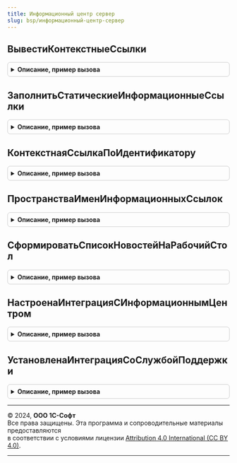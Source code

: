 ```yaml
---
title: Информационный центр сервер
slug: bsp/информационный-центр-сервер
---
```



## ВывестиКонтекстныеСсылки
<details style="margin: 1em 0; padding: 0.5em; border: 1px solid #ccc; border-radius: 6px;">

<summary style="font-weight: bold; cursor: pointer;">Описание, пример вызова</summary>

```bsl

////////////////////////////////////////////////////////////////////////////////
// Информационные ссылки

// Выводит информационные ссылки на форме
//
// Параметры:
//	Форма - ФормаКлиентскогоПриложения - контекст формы.
//	ГруппаФормы - ГруппаФормы - группа формы, в которой выводятся информационные ссылки.
//	КоличествоГрупп - Число - количество групп информационных ссылок в форме.
//	КоличествоСсылокВГруппе - Число - количество информационных ссылок в группе.
//	ВыводитьСсылкуВсе - Булево - выводить или нет ссылку "Все".
//	ПутьКФорме - Строка - полный путь к форме.
//
Процедура ВывестиКонтекстныеСсылки(Форма, ГруппаФормы, КоличествоГрупп = 3, КоличествоСсылокВГруппе = 1, Экспорт
```

Пример вызова
```bsl
ИнформационныйЦентрСервер.ВывестиКонтекстныеСсылки(Форма, ГруппаФормы, КоличествоГрупп, КоличествоСсылокВГруппе, );
```
</details>

## ЗаполнитьСтатическиеИнформационныеСсылки
<details style="margin: 1em 0; padding: 0.5em; border: 1px solid #ccc; border-radius: 6px;">

<summary style="font-weight: bold; cursor: pointer;">Описание, пример вызова</summary>

```bsl

// Заполняет элементы формы информационными ссылками.
//
// Параметры:
//  Форма - ФормаКлиентскогоПриложения - форма.
//  МассивЭлементов - Массив Из ПолеФормы - массив элементов формы.
//  ЭлементВсеСсылки - ДекорацияФормы - элемент формы.
//  ПутьКФорме - Строка - путь к форме.
//
Процедура ЗаполнитьСтатическиеИнформационныеСсылки(Форма, МассивЭлементов, ЭлементВсеСсылки = Неопределено, Экспорт
```

Пример вызова
```bsl
ИнформационныйЦентрСервер.ЗаполнитьСтатическиеИнформационныеСсылки(Форма, МассивЭлементов, ЭлементВсеСсылки, );
```
</details>

## КонтекстнаяСсылкаПоИдентификатору
<details style="margin: 1em 0; padding: 0.5em; border: 1px solid #ccc; border-radius: 6px;">

<summary style="font-weight: bold; cursor: pointer;">Описание, пример вызова</summary>

```bsl

// Возвращает информационную ссылку по идентификатору.
//
// Параметры:
//	Идентификатор - Строка - идентификатор ссылки.
//
// Возвращаемое значение:
//	Структура - контекстная ссылка:
//	* Адрес - Строка
//	* Наименование - Строка
//
Функция КонтекстнаяСсылкаПоИдентификатору(Идентификатор) Экспорт
```

Пример вызова
```bsl
Результат = ИнформационныйЦентрСервер.КонтекстнаяСсылкаПоИдентификатору(Идентификатор) 
```
</details>

## ПространстваИменИнформационныхСсылок
<details style="margin: 1em 0; padding: 0.5em; border: 1px solid #ccc; border-radius: 6px;">

<summary style="font-weight: bold; cursor: pointer;">Описание, пример вызова</summary>

```bsl

// Возвращает все пространства имен информационных ссылок.
//
// Возвращаемое значение:
//  Массив из Строка - массив пространства имен информационных ссылок.
//
Функция ПространстваИменИнформационныхСсылок() Экспорт
```

Пример вызова
```bsl
Результат = ИнформационныйЦентрСервер.ПространстваИменИнформационныхСсылок() 
```
</details>

## СформироватьСписокНовостейНаРабочийСтол
<details style="margin: 1em 0; padding: 0.5em; border: 1px solid #ccc; border-radius: 6px;">

<summary style="font-weight: bold; cursor: pointer;">Описание, пример вызова</summary>

```bsl

// Формирует список новостей.
// @skip-warning ПустойМетод - особенность реализации.
//
// Параметры:
//	ТаблицаНовостей - ТаблицаЗначений - с колонками:
//	 * Наименование - Строка - заголовок новости.
//	 * Идентификатор - УникальныйИдентификатор - идентификатор новости.
//	 * Критичность - Число - критичность новости.
//	 * ВнешняяСсылка - Строка - адрес внешней ссылки.
//	КоличествоВыводимыхНовостей - Число - количество выводимых новостей на рабочем столе.
//
Процедура СформироватьСписокНовостейНаРабочийСтол(ТаблицаНовостей, Знач КоличествоВыводимыхНовостей = 3) Экспорт
```

Пример вызова
```bsl
ИнформационныйЦентрСервер.СформироватьСписокНовостейНаРабочийСтол(ТаблицаНовостей, КоличествоВыводимыхНовостей);
```
</details>

## НастроенаИнтеграцияСИнформационнымЦентром
<details style="margin: 1em 0; padding: 0.5em; border: 1px solid #ccc; border-radius: 6px;">

<summary style="font-weight: bold; cursor: pointer;">Описание, пример вызова</summary>

```bsl

// Возвращает Истина, если в базе настроена возможность отправки и получения обращений через Информационный центр служба поддержки
//
// Возвращаемое значение:
//  Булево
//
Функция НастроенаИнтеграцияСИнформационнымЦентром() Экспорт
```

Пример вызова
```bsl
Результат = ИнформационныйЦентрСервер.НастроенаИнтеграцияСИнформационнымЦентром() 
```
</details>

## УстановленаИнтеграцияСоСлужбойПоддержки
<details style="margin: 1em 0; padding: 0.5em; border: 1px solid #ccc; border-radius: 6px;">

<summary style="font-weight: bold; cursor: pointer;">Описание, пример вызова</summary>

```bsl

// Устарела. Следует использовать ИнформационныйЦентрСервер.НастроенаИнтеграцияСИнформационнымЦентром
// Возвращает Истина, если установлена интеграция с Информационным центром службы поддержки.
//
// Возвращаемое значение:
//	Булево - Истина, если установлена интеграция со службой поддержки.
Функция УстановленаИнтеграцияСоСлужбойПоддержки() Экспорт
```

Пример вызова
```bsl
Результат = ИнформационныйЦентрСервер.УстановленаИнтеграцияСоСлужбойПоддержки() 
```
</details>

---

© 2024, **ООО 1С-Софт**  
Все права защищены. Эта программа и сопроводительные материалы предоставляются  
в соответствии с условиями лицензии [Attribution 4.0 International (CC BY 4.0)](https://creativecommons.org/licenses/by/4.0/legalcode).

---
